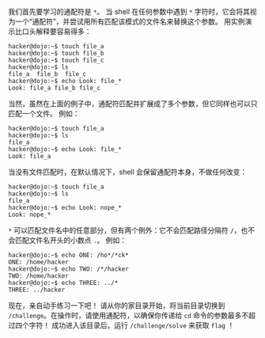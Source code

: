 我们首先要学习的通配符是 `*`。
当 shell 在任何参数中遇到 `*` 字符时，它会将其视为一个“通配符”，并尝试用所有匹配该模式的文件名来替换这个参数。
用实例演示比口头解释要容易得多：

```console
hacker@dojo:~$ touch file_a
hacker@dojo:~$ touch file_b
hacker@dojo:~$ touch file_c
hacker@dojo:~$ ls
file_a	file_b	file_c
hacker@dojo:~$ echo Look: file_*
Look: file_a file_b file_c
```

当然，虽然在上面的例子中，通配符匹配并扩展成了多个参数，但它同样也可以只匹配一个文件。
例如：

```console
hacker@dojo:~$ touch file_a
hacker@dojo:~$ ls
file_a
hacker@dojo:~$ echo Look: file_*
Look: file_a
```

当没有文件匹配时，在默认情况下，shell 会保留通配符本身，不做任何改变：

```console
hacker@dojo:~$ touch file_a
hacker@dojo:~$ ls
file_a
hacker@dojo:~$ echo Look: nope_*
Look: nope_*
```

`*` 可以匹配文件名中的任意部分，但有两个例外：它不会匹配路径分隔符 `/`，也不会匹配文件名开头的小数点 `.`。
例如：

```console
hacker@dojo:~$ echo ONE: /ho*/*ck*
ONE: /home/hacker
hacker@dojo:~$ echo TWO: /*/hacker
TWO: /home/hacker
hacker@dojo:~$ echo THREE: ../*
THREE: ../hacker
```

现在，亲自动手练习一下吧！
请从你的家目录开始，将当前目录切换到 `/challenge`。在操作时，请使用通配符，以确保你传递给 `cd` 命令的参数最多不超过四个字符！
成功进入该目录后，运行 `/challenge/solve` 来获取 `flag` ！

